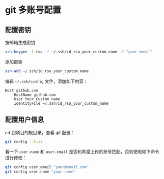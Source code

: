 # git 多账号配置

## 配置密钥

按邮箱生成密钥

```bash
ssh-keygen -t rsa -f ~/.ssh/id_rsa_your_custom_name -C "your email"
```

添加密钥

```bash
ssh-add ~/.ssh/id_rsa_your_custom_name
```

编辑 `~/.ssh/config` 文件，添加如下内容：

```text
Host github.com
    HostName github.com
    User Your_Custom_name
    IdentityFile ~/.ssh/id_rsa_your_custom_name
```

## 配置用户信息

cd 到项目的根目录，查看 git 配置：

```bash
git config --list
```

看一下 `user.name` 和 `user.email` 是否和希望上传的账号匹配，否则使用如下命令进行修改：

```bash
git config user.email "your@email.com"
git config user.name "your name"
```
